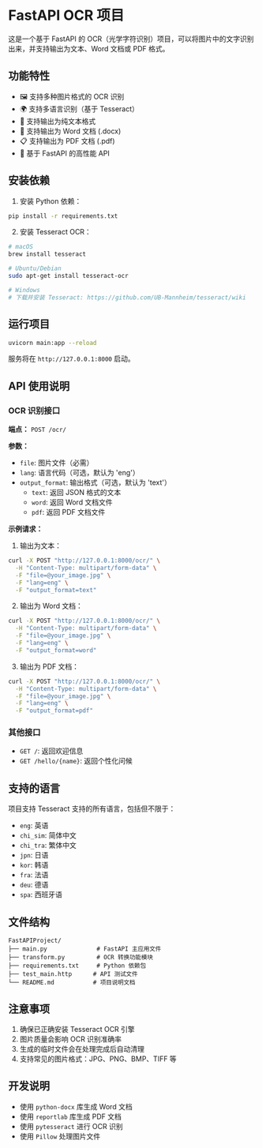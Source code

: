 # FastAPI OCR 项目

这是一个基于 FastAPI 的 OCR（光学字符识别）项目，可以将图片中的文字识别出来，并支持输出为文本、Word 文档或 PDF 格式。

## 功能特性

- 🖼️ 支持多种图片格式的 OCR 识别
- 🌍 支持多语言识别（基于 Tesseract）
- 📝 支持输出为纯文本格式
- 📄 支持输出为 Word 文档 (.docx)
- 📋 支持输出为 PDF 文档 (.pdf)
- 🚀 基于 FastAPI 的高性能 API

## 安装依赖

1. 安装 Python 依赖：
```bash
pip install -r requirements.txt
```

2. 安装 Tesseract OCR：
```bash
# macOS
brew install tesseract

# Ubuntu/Debian
sudo apt-get install tesseract-ocr

# Windows
# 下载并安装 Tesseract: https://github.com/UB-Mannheim/tesseract/wiki
```

## 运行项目

```bash
uvicorn main:app --reload
```

服务将在 `http://127.0.0.1:8000` 启动。

## API 使用说明

### OCR 识别接口

**端点：** `POST /ocr/`

**参数：**
- `file`: 图片文件（必需）
- `lang`: 语言代码（可选，默认为 'eng'）
- `output_format`: 输出格式（可选，默认为 'text'）
  - `text`: 返回 JSON 格式的文本
  - `word`: 返回 Word 文档文件
  - `pdf`: 返回 PDF 文档文件

**示例请求：**

1. 输出为文本：
```bash
curl -X POST "http://127.0.0.1:8000/ocr/" \
  -H "Content-Type: multipart/form-data" \
  -F "file=@your_image.jpg" \
  -F "lang=eng" \
  -F "output_format=text"
```

2. 输出为 Word 文档：
```bash
curl -X POST "http://127.0.0.1:8000/ocr/" \
  -H "Content-Type: multipart/form-data" \
  -F "file=@your_image.jpg" \
  -F "lang=eng" \
  -F "output_format=word"
```

3. 输出为 PDF 文档：
```bash
curl -X POST "http://127.0.0.1:8000/ocr/" \
  -H "Content-Type: multipart/form-data" \
  -F "file=@your_image.jpg" \
  -F "lang=eng" \
  -F "output_format=pdf"
```

### 其他接口

- `GET /`: 返回欢迎信息
- `GET /hello/{name}`: 返回个性化问候

## 支持的语言

项目支持 Tesseract 支持的所有语言，包括但不限于：
- `eng`: 英语
- `chi_sim`: 简体中文
- `chi_tra`: 繁体中文
- `jpn`: 日语
- `kor`: 韩语
- `fra`: 法语
- `deu`: 德语
- `spa`: 西班牙语

## 文件结构

```
FastAPIProject/
├── main.py              # FastAPI 主应用文件
├── transform.py         # OCR 转换功能模块
├── requirements.txt     # Python 依赖包
├── test_main.http      # API 测试文件
└── README.md           # 项目说明文档
```

## 注意事项

1. 确保已正确安装 Tesseract OCR 引擎
2. 图片质量会影响 OCR 识别准确率
3. 生成的临时文件会在处理完成后自动清理
4. 支持常见的图片格式：JPG、PNG、BMP、TIFF 等

## 开发说明

- 使用 `python-docx` 库生成 Word 文档
- 使用 `reportlab` 库生成 PDF 文档
- 使用 `pytesseract` 进行 OCR 识别
- 使用 `Pillow` 处理图片文件 